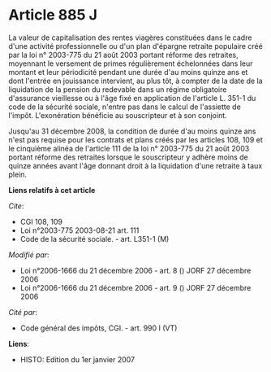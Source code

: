 # Article 885 J

La valeur de capitalisation des rentes viagères constituées dans le cadre d'une activité professionnelle ou d'un plan
d'épargne retraite populaire créé par la loi n° 2003-775 du 21 août 2003 portant réforme des retraites, moyennant le
versement de primes régulièrement échelonnées dans leur montant et leur périodicité pendant une durée d'au moins quinze ans
et dont l'entrée en jouissance intervient, au plus tôt, à compter de la date de la liquidation de la pension du redevable
dans un régime obligatoire d'assurance vieillesse ou à l'âge fixé en application de l'article L. 351-1 du code de la sécurité
sociale, n'entre pas dans le calcul de l'assiette de l'impôt. L'exonération bénéficie au souscripteur et à son conjoint.

Jusqu'au 31 décembre 2008, la condition de durée d'au moins quinze ans n'est pas requise pour les contrats et plans créés par
les articles 108, 109 et le cinquième alinéa de l'article 111 de la loi n° 2003-775 du 21 août 2003 portant réforme des
retraites lorsque le souscripteur y adhère moins de quinze années avant l'âge donnant droit à la liquidation d'une retraite à
taux plein.

**Liens relatifs à cet article**

_Cite_:

  - CGI 108, 109
  - Loi n°2003-775 2003-08-21 art. 111
  - Code de la sécurité sociale. - art. L351-1 (M)

_Modifié par_:

  - Loi n°2006-1666 du 21 décembre 2006 - art. 8 () JORF 27 décembre 2006
  - Loi n°2006-1666 du 21 décembre 2006 - art. 9 () JORF 27 décembre 2006

_Cité par_:

  - Code général des impôts, CGI. - art. 990 I (VT)

**Liens**:

  - HISTO: Edition du 1er janvier 2007
